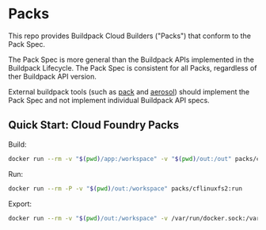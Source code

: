 # Packs

This repo provides Buildpack Cloud Builders ("Packs") that conform to the Pack Spec.

The Pack Spec is more general than the Buildpack APIs implemented in the Buildpack Lifecycle.
The Pack Spec is consistent for all Packs, regardless of ther Buildpack API version.

External buildpack tools (such as [pack](https://github.com/buildpack/pack) and [aerosol](https://github.com/buildpack/aerosol))
should implement the Pack Spec and not implement individual Buildpack API specs.

## Quick Start: Cloud Foundry Packs

Build:
```bash
docker run --rm -v "$(pwd)/app:/workspace" -v "$(pwd)/out:/out" packs/cf:build
```

Run:
```bash
docker run --rm -P -v "$(pwd)/out:/workspace" packs/cflinuxfs2:run
```

Export:
```bash
docker run --rm -v "$(pwd)/out:/workspace" -v /var/run/docker.sock:/var/run/docker.sock packs/cflinuxfs2:export my-image
```
